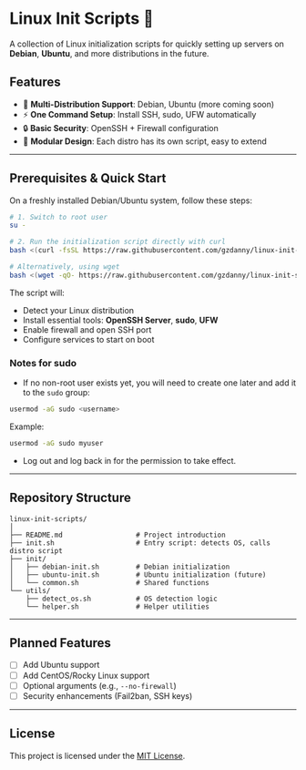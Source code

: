 # Linux Init Scripts 🚀

A collection of Linux initialization scripts for quickly setting up servers on **Debian**, **Ubuntu**, and more distributions in the future.

## Features
- 🐧 **Multi-Distribution Support**: Debian, Ubuntu (more coming soon)
- ⚡ **One Command Setup**: Install SSH, sudo, UFW automatically
- 🔒 **Basic Security**: OpenSSH + Firewall configuration
- 🧩 **Modular Design**: Each distro has its own script, easy to extend

---

## Prerequisites & Quick Start

On a freshly installed Debian/Ubuntu system, follow these steps:

```bash
# 1. Switch to root user
su -

# 2. Run the initialization script directly with curl
bash <(curl -fsSL https://raw.githubusercontent.com/gzdanny/linux-init-scripts/main/init.sh)

# Alternatively, using wget
bash <(wget -qO- https://raw.githubusercontent.com/gzdanny/linux-init-scripts/main/init.sh)
````

The script will:

* Detect your Linux distribution
* Install essential tools: **OpenSSH Server**, **sudo**, **UFW**
* Enable firewall and open SSH port
* Configure services to start on boot

### Notes for sudo

* If no non-root user exists yet, you will need to create one later and add it to the `sudo` group:

```bash
usermod -aG sudo <username>
```

Example:

```bash
usermod -aG sudo myuser
```

* Log out and log back in for the permission to take effect.

---

## Repository Structure

```
linux-init-scripts/
│
├── README.md                  # Project introduction
├── init.sh                    # Entry script: detects OS, calls distro script
├── init/
│   ├── debian-init.sh         # Debian initialization
│   ├── ubuntu-init.sh         # Ubuntu initialization (future)
│   └── common.sh              # Shared functions
└── utils/
    ├── detect_os.sh           # OS detection logic
    └── helper.sh              # Helper utilities
```

---

## Planned Features

* [ ] Add Ubuntu support
* [ ] Add CentOS/Rocky Linux support
* [ ] Optional arguments (e.g., `--no-firewall`)
* [ ] Security enhancements (Fail2ban, SSH keys)

---

## License

This project is licensed under the [MIT License](LICENSE).
